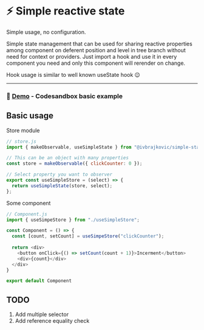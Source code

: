 # :zap: Simple reactive state

Simple usage, no configuration.

Simple state management that can be used for sharing reactive properties among component on deferent position and level in tree branch without need for context or providers.
Just import a hook and use it in every component you need and only this component will rerender on change.

Hook usage is similar to well known useState hook :wink:

---
### 🚀 [Demo](https://codesandbox.io/s/simple-state-q0bke) - Codesandbox basic example

## Basic usage

Store module

```js
// store.js
import { makeObservable, useSimpleState } from "@ivbrajkovic/simple-state";

// This can be an object with many properties
const store = makeObservable({ clickCounter: 0 });

// Select property you want to observer
export const useSimpleStore = (select) => {
  return useSimpleState(store, select);
};
```

Some component

```js
// Component.js
import { useSimpeStore } from "./useSimpleStore";

const Component = () => {
  const [count, setCount] = useSimpeStore("clickCounter");
  
  return <div>
    <button onClick={() => setCount(count + 1)}>Incerment</button>
    <div>{count}</div>
  </div>
}

export default Component
```

## TODO

1. Add multiple selector
2. Add reference equality check
